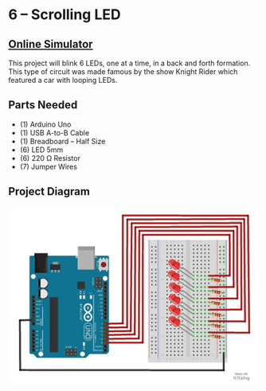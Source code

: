 # 6 – Scrolling LED
## [Online Simulator](https://www.tinkercad.com/things/9TSHBpfczyu)
This project will blink 6 LEDs, one at a time, in a back and forth formation.  This type of circuit was made famous by the show Knight Rider which featured a car with looping LEDs.

## Parts Needed
- (1) Arduino Uno
- (1) USB A-to-B Cable
- (1) Breadboard – Half Size
- (6) LED 5mm
- (6) 220 Ω Resistor
- (7) Jumper Wires

## Project Diagram
![image](../img/6-For-Loop-Scrolling-LED_LARGE.jpg)
